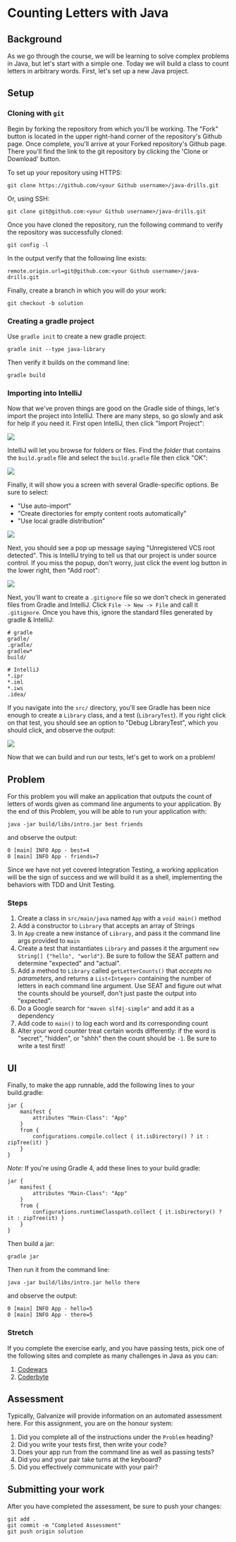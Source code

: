 # Counting Letters with Java

## Background

As we go through the course, we will be learning to solve complex problems in Java, but let's start with a simple one. Today we will build a class to count letters in arbitrary words. First, let's set up a new Java project.

## Setup

### Cloning with `git`

Begin by forking the repository from which you'll be working. The "Fork" button is located in the upper right-hand corner of the repository's Github page. Once complete, you'll arrive at your Forked repository's Github page. There you'll find the link to the git repository by clicking the 'Clone or Download' button.

To set up your repository using HTTPS:

    git clone https://github.com/<your Github username>/java-drills.git

Or, using SSH:

    git clone git@github.com:<your Github username>/java-drills.git

Once you have cloned the repository, run the following command to verify the repository was successfully cloned:

    git config -l

In the output verify that the following line exists:

    remote.origin.url=git@github.com:<your Github username>/java-drills.git

Finally, create a branch in which you will do your work:

    git checkout -b solution


### Creating a gradle project

Use `gradle init` to create a new gradle project:

```
gradle init --type java-library
```

Then verify it builds on the command line:

```
gradle build
```

### Importing into IntelliJ

Now that we've proven things are good on the Gradle side of things, let's import the project into IntelliJ. There are many steps, so go slowly and ask for help if you need it. First open IntelliJ, then click "Import Project":

![](images/import_project.png)

IntelliJ will let you browse for folders or files. Find the *folder* that contains the `build.gradle` file and select the `build.gradle` file then click "OK":

![](images/select_gradle_build_file.png)

Finally, it will show you a screen with several Gradle-specific options. Be sure to select:

* "Use auto-import"
* "Create directories for empty content roots automatically"
* "Use local gradle distribution"

![](images/auto_import.png)

Next, you should see a pop up message saying "Unregistered VCS root detected". This is IntelliJ trying to tell us that our project is under source control. If you miss the popup, don't worry, just click the event log button in the lower right, then "Add root":

![](images/vcs.png)

Next, you'll want to create a `.gitignore` file so we don't check in generated files from Gradle and IntelliJ. Click `File -> New -> File` and call it `.gitignore`. Once you have this, ignore the standard files generated by gradle & IntelliJ:

```
# gradle
gradle/
.gradle/
gradlew*
build/

# IntelliJ
*.ipr
*.iml
*.iws
.idea/
```

If you navigate into the `src/` directory, you'll see Gradle has been nice enough to create a `Library` class, and a test (`LibraryTest`). If you right click on that test, you should see an option to "Debug LibraryTest", which you should click, and observe the output:

![](images/tests.png)

Now that we can build and run our tests, let's get to work on a problem!


## Problem

For this problem you will make an application that outputs the count of letters of words given as command line arguments to your application. By the end of this Problem, you will be able to run your application with:

```
java -jar build/libs/intro.jar best friends
```

and observe the output:

```
0 [main] INFO App - best=4
0 [main] INFO App - friends=7
```

Since we have not yet covered Integration Testing, a working application will be the sign of success and we will build it as a shell, implementing the behaviors with TDD and Unit Testing.

### Steps

1. Create a class in `src/main/java` named `App` with a `void main()` method
1. Add a constructor to `Library` that accepts an array of Strings
1. In `App` create a new instance of `Library`, and pass it the command line args provided to `main`
1. Create a test that instantiates `Library` and passes it the argument `new String[] {"hello", "world"}`. Be sure to follow the SEAT pattern and determine "expected" and "actual".
1. Add a method to `Library` called `getLetterCounts()` that *accepts no parameters*, and returns a `List<Integer>` containing the number of letters in each command line argument. Use SEAT and figure out what the counts should be yourself, don't just paste the output into "expected".
1. Do a Google search for `"maven slf4j-simple"` and add it as a dependency
1. Add code to `main()` to log each word and its corresponding count
1. Alter your word counter treat certain words differently: if the word is "secret", "hidden", or "shhh" then the count should be `-1`. Be sure to write a test first!

## UI

Finally, to make the app runnable, add the following lines to your build.gradle:

```
jar {
    manifest {
        attributes "Main-Class": "App"
    }
    from {
        configurations.compile.collect { it.isDirectory() ? it : zipTree(it) }
    }
}
```

_Note:_ If you're using Gradle 4, add these lines to your build.gradle:

```
jar {
    manifest {
        attributes "Main-Class": "App"
    }
    from {
        configurations.runtimeClasspath.collect { it.isDirectory() ? it : zipTree(it) }
    }
}

```

Then build a jar:

```
gradle jar
```

Then run it from the command line:

```
java -jar build/libs/intro.jar hello there
```

and observe the output:

```
0 [main] INFO App - hello=5
0 [main] INFO App - there=5
```

### Stretch

If you complete the exercise early, and you have passing tests, pick one of the following sites and complete as many challenges in Java as you can:

  1. [Codewars](http://www.codewars.com/)
  1. [Coderbyte](https://coderbyte.com/challenges)

## Assessment

Typically, Galvanize will provide information on an automated assessment here. For this assignment, you are on the honour system:

1. Did you complete all of the instructions under the `Problem` heading?
1. Did you write your tests first, then write your code?
1. Does your app run from the command line as well as passing tests?
1. Did you and your pair take turns at the keyboard?
1. Did you effectively communicate with your pair?

## Submitting your work

After you have completed the assessment, be sure to push your changes:

    git add .
    git commit -m "Completed Assessment"
    git push origin solution
